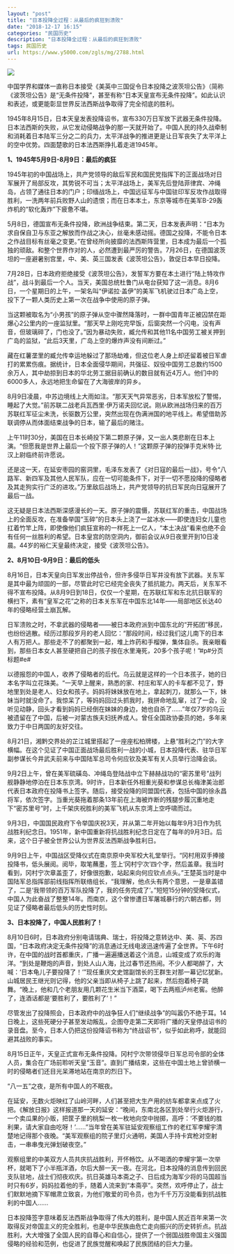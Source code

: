 ```yaml
---
layout: "post"
title: "日本投降全过程：从最后的疯狂到溃败"
date: "2018-12-17 16:15"
categories: "民国历史"
description: "日本投降全过程：从最后的疯狂到溃败"
tags: 民国历史
url: https://www.y5000.com/zgls/mg/2788.html
---
```






![](https://img.y5000.com/uploads/allimg/160616/4-16061614162U92.jpg)

中国学界和媒体一直称日本接受《美英中三国促令日本投降之波茨坦公告》（简称《波茨坦公告》是“无条件投降”，甚至有称“日本天皇宣布无条件投降”。如此认识和表述，或更能彰显世界反法西斯战争取得了完全彻底的胜利。

1945年8月15日，日本天皇发表投降诏书，宣布330万日军放下武器无条件投降。日本法西斯的失败，从它发动侵略战争的那一天就开始了。中国人民的持久战牵制和消耗着日本陆军三分之二的兵力，太平洋战争的推进更是让日军丧失了太平洋上的空中优势。四面楚歌的日本法西斯挣扎着走进1945年。

**1、1945年5月9日-8月9日：最后的疯狂**

1945年初的中国战场上，共产党领导的敌后军民和国民党指挥下的正面战场对日军展开了局部反攻，其势锐不可当；太平洋战场上，美军先后登陆菲律宾、冲绳岛，占领了通往日本的门户；印缅战场上，中国远征军与中国驻印军反攻作战取得胜利，一洗两年前兵败野人山的遗恨；而在日本本土，东京等城市在美军B-29轰炸机的“软化轰炸”下疲惫不堪。

5月8日，德国宣布无条件投降，欧洲战争结束。第二天，日本发表声明：“日本为求自保自卫与东亚之解放而作战之决心，丝毫未感动摇。德国之投降，不能令日本之作战目标有丝毫之变更。”在曾经所向披靡的法西斯阵营里，日本成为最后一个孤独的顽敌。和整个世界作对的人，必然遭到最严厉的警告。7月26日，在德国波茨坦的一座避暑别宫里，中、美、英三国发表《波茨坦公告》，敦促日本早日投降。

7月28日，日本政府拒绝接受《波茨坦公告》，发誓军方要在本土进行“陆上特攻作战”，战斗到最后一个人。当天，美国总统杜鲁门从电台获知了这一消息。8月6日，一个星期日的上午，一架名叫“伊诺拉·盖伊”的美军飞机驶过日本广岛上空，投下了一颗人类历史上第一次在战争中使用的原子弹。

当这颗被取名为“小男孩”的原子弹从空中骤然降落时，一群中国青年正被囚禁在距爆心2公里内的一座监狱里。“那天早上刚吃完早饭，后窗突然一个闪电，没有声音，但玻璃碎了，门也没了。”因为暴动失败，臧允传和其他11名中国劳工被关押到广岛的监狱，“此后3天里，广岛上空的爆炸声没有间断过。”

藏在红薯垄里的臧允传幸运地躲过了那场劫难，但这位老人身上却还留着被日军虐打的累累伤痕。据统计，日本全面侵华期间，共强征、奴役中国劳工总数约1500余万人，其中劫掠到日本的华北劳工据目前确认的数目就有近4万人。他们中的6000多人，永远地把生命留在了大海彼岸的异乡。

8月9日凌晨，中苏边境线上大雨如注。“那天天气异常恶劣，日本军放松了警惕，睡起了大觉。”前苏联二战老兵瓦西里·伊万诺夫回忆说。刚从欧洲战场归来的百万苏联红军征尘未洗，长驱数万公里，突然出现在伪满洲国的地平线上。希望借助苏联调停从而体面结束战争的日本，输了最后的赌注。

上午11时30分，美国在日本长崎投下第二颗原子弹，又一出人类悲剧在日本上演。“但愿我是世界上最后一个投下原子弹的人！”这颗原子弹的投弹手克米特·比汉上尉临终前许愿说。

还是这一天，在延安枣园的窑洞里，毛泽东发表了《对日寇的最后一战》，号令“八路军、新四军及其他人民军队，应在一切可能条件下，对于一切不愿投降的侵略者及其走狗实行广泛的进攻。”万里敌后战场上，共产党领导的抗日军民向日寇展开了最后一战。

这无疑是日本法西斯深感漫长的一天。原子弹的震慑，苏联红军的重击，中国战场上的全面反攻，在准备举国“玉碎”的日本头上浇了一盆冰水——即使连妇女儿童也扛着竹竿上阵，即使像他们疯狂宣称的一样死上一亿人，“本土决战”看来也绝不会有任何一丝胜利的希望。日本皇宫的防空洞内，御前会议从9日夜里开到10日凌晨。44岁的裕仁天皇最终决定，接受《波茨坦公告》。

**2、8月10日-9月9日：最后的低头**

8月16日，日本天皇向日军发出停战令，但许多侵华日军并没有放下武器。关东军是其中最为顽固的一部，尽管此时它已经完全丧失了抵抗能力。两天后，关东军不得不宣布投降。从8月9日到18日，仅仅一个星期，在苏联红军和东北抗日联军的横扫下，素有“皇军之花”之称的日本关东军在中国东北14年——局部地区长达40年的侵略经营土崩瓦解。

日军溃败之时，不拿武器的侵略者——被日本政府派到中国东北的“开拓团”移民，也纷纷逃散。经历过那段岁月的老人回忆：“那段时间，经过我们这儿南下的日本人有万把人。那些走不了的都聚到一起，堆上炸药和手榴弹，集体自杀。我亲眼看到，那些日本女人甚至硬把自己的孩子按在水里淹死，20多个孩子呢！”#p#分页标题#e#

以德报怨的中国人，收养了侵略者的后代。乌云就是这样的一个日本孩子，她的日本名字叫立花珠美。“一天早上醒来，熟悉的家、村庄和军人的卡车都不见了，野地里到处是老人、妇女和孩子。妈妈将妹妹放在地上，拿起刺刀，就那么一下，妹妹当时就没命了。我惊呆了，等妈妈回过头抓我时，我拼命地乱窜，过了一会，没听见动静，回头才看到妈妈已经倒在妹妹的身边，她也自杀了……”年仅7岁的乌云被遗留在了中国，后被一对蒙古族夫妇抚养成人。曾任全国政协委员的她，多年来致力于中日两国的友好交往。

8月21日，湘黔交界处的芷江城里搭起了一座座松柏牌楼，上悬“胜利之门”的大字横幅。在这个见证了中国正面战场最后胜利一战的小城，日本投降代表、驻华日军副参谋长今井武夫前来与中国陆军总司令何应钦及美军有关人员举行洽降会谈。

9月2日上午，曾在美军硫磺岛、冲绳岛登陆战中立下赫赫战功的“密苏里号”战列舰静静地停泊在日本东京湾。9时许，日本新任外相重光葵和参谋总长梅津美治郎代表日本政府在投降书上签字。随后，接受投降的同盟国代表，包括中国的徐永昌将军，依次签字。当重光葵拖着那条13年前在上海被炸断的残腿步履沉重地走下“密苏里号”时，上千架庆祝胜利的美军飞机从东京湾上空呼啸而过。

9月3日，中国国民政府下令举国庆祝3天，并从第二年开始以每年9月3日作为抗战胜利纪念日。1951年，新中国重新将抗战胜利纪念日定在了每年的9月3日。后来，这个日子被全世界公认为世界反法西斯战争胜利日。

9月9日上午，中国战区受降仪式在南京原中央军校大礼堂举行。“冈村用双手捧接投降书，低头展阅。阅毕，取笔蘸墨，签上‘冈村宁次’四个字，然后盖章。我当时看到，冈村宁次章盖歪了，好像很抱歉，站起来向何应钦点点头。”王楚英当时是中国陆军总指挥部前线指挥所联络组长，“我理解，他点头有两个意思，一是章盖错了，二是‘我带领的百万军队投降了，我的任务完成了’。”短短15分钟的受降仪式，中国人为此奋战了整整14年。而南京，这个曾惨遭日军屠城暴行的六朝古都，则见证了侵略者最后低头的历史性时刻。

**3、日本投降了，中国人民胜利了！**

8月10日6时，日本政府分别电请瑞典、瑞士，将投降之意转达中、美、英、苏四国，“日本政府决定无条件投降”的消息通过无线电波迅速传遍了全世界。下午6时许，在中国的战时首都重庆，广播一遍遍播送着这个消息，山城变成了欢乐的海洋。“到处是鞭炮的声音，到处人山人海，比过春节还热闹。不少人都喝醉了，大喊：‘日本龟儿子要投降了！’”现任重庆文史馆副馆长的王群生对那一幕记忆犹新。山城居民王继光则记得，他的父亲当即从椅子上跳了起来，然后抱着椅子跳舞。“晚上，他和几个老朋友用几颗花生米当下酒菜，喝下去两瓶泸州老窖。他醉了，连酒话都是‘要胜利了，要胜利了’！”

尽管发出了投降照会，日本政府中的战争狂人们“继续战争”的叫嚣仍不绝于耳。14日晚上，这些死硬分子甚至发动叛乱，企图夺走第二天即将广播的天皇停战诏书的录音盘。至今，日本人仍把这份投降诏书称为“终战诏书”，似乎如此称呼，就能回避其战败的事实。

8月15日正午，天皇正式宣布无条件投降。冈村宁次带领侵华日军总司令部的全体人员，集合在广场前聆听天皇“玉音”。直到广播结束，这些在中国土地上曾骄横一时的侵略者们还目光呆滞地站在南京的烈日下。

“八一五”之夜，是所有中国人的不眠夜。

在延安，无数火炬映红了山岭河畔，人们甚至把大生产用的纺车都拿来点成了火把。《解放日报》这样报道那一天的延安：“晚间，东南北各区到处举行火炬游行，一个卖瓜果的小贩，把筐子里的桃梨一枚一枚地向空中抛掷，高呼：‘不要钱的胜利果，请大家自由吃呀！’……”当年曾在美军驻延安观察组工作的老红军李耀宇清楚地记得那个夜晚。“美军观察组的院子里灯火通明，美国人手持卡宾枪对空射击，一串串曳光弹划破夜空。”

观察组里的中美双方人员共庆抗战胜利，开怀畅饮。从不喝酒的李耀宇第一次举杯，就喝下了小半瓶洋酒，尔后大醉一天一夜。在河北，日本投降的消息传到回民支队驻地，战士们彻夜欢庆。抗日英雄马本斋之子、日后成为海军少将的马国超当时只有6岁，妈妈拉着他的手，随着人流来到“本斋亭”。突然，欢呼停止了，战士们默默地摘下军帽肃立致哀，为他们敬爱的司令员，也为千千万万没能看到抗战胜利的中国人……

日本投降签字意味着反法西斯战争取得了伟大的胜利，是中国人民近百年来第一次取得反对帝国主义的完全胜利，也是中华民族由危亡走向振兴的历史转折点。抗战胜利，大大增强了全国人民的自尊心和自信心，提供了一个弱国战胜帝国主义强国侵略的经验和范例，也促进了民族觉醒和唤起了民族团结的巨大力量。
